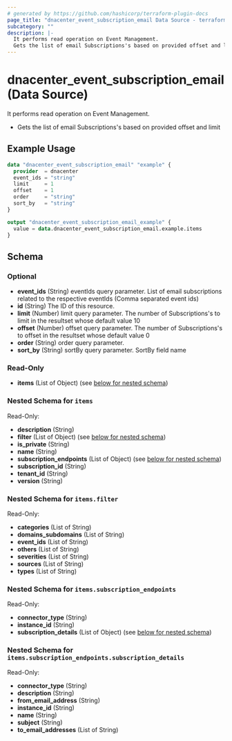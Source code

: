 ```yaml
---
# generated by https://github.com/hashicorp/terraform-plugin-docs
page_title: "dnacenter_event_subscription_email Data Source - terraform-provider-dnacenter"
subcategory: ""
description: |-
  It performs read operation on Event Management.
  Gets the list of email Subscriptions's based on provided offset and limit
---
```


# dnacenter_event_subscription_email (Data Source)

It performs read operation on Event Management.

- Gets the list of email Subscriptions's based on provided offset and limit

## Example Usage

```terraform
data "dnacenter_event_subscription_email" "example" {
  provider  = dnacenter
  event_ids = "string"
  limit     = 1
  offset    = 1
  order     = "string"
  sort_by   = "string"
}

output "dnacenter_event_subscription_email_example" {
  value = data.dnacenter_event_subscription_email.example.items
}
```

<!-- schema generated by tfplugindocs -->
## Schema

### Optional

- **event_ids** (String) eventIds query parameter. List of email subscriptions related to the respective eventIds (Comma separated event ids)
- **id** (String) The ID of this resource.
- **limit** (Number) limit query parameter. The number of Subscriptions's to limit in the resultset whose default value 10
- **offset** (Number) offset query parameter. The number of Subscriptions's to offset in the resultset whose default value 0
- **order** (String) order query parameter.
- **sort_by** (String) sortBy query parameter. SortBy field name

### Read-Only

- **items** (List of Object) (see [below for nested schema](#nestedatt--items))

<a id="nestedatt--items"></a>
### Nested Schema for `items`

Read-Only:

- **description** (String)
- **filter** (List of Object) (see [below for nested schema](#nestedobjatt--items--filter))
- **is_private** (String)
- **name** (String)
- **subscription_endpoints** (List of Object) (see [below for nested schema](#nestedobjatt--items--subscription_endpoints))
- **subscription_id** (String)
- **tenant_id** (String)
- **version** (String)

<a id="nestedobjatt--items--filter"></a>
### Nested Schema for `items.filter`

Read-Only:

- **categories** (List of String)
- **domains_subdomains** (List of String)
- **event_ids** (List of String)
- **others** (List of String)
- **severities** (List of String)
- **sources** (List of String)
- **types** (List of String)


<a id="nestedobjatt--items--subscription_endpoints"></a>
### Nested Schema for `items.subscription_endpoints`

Read-Only:

- **connector_type** (String)
- **instance_id** (String)
- **subscription_details** (List of Object) (see [below for nested schema](#nestedobjatt--items--subscription_endpoints--subscription_details))

<a id="nestedobjatt--items--subscription_endpoints--subscription_details"></a>
### Nested Schema for `items.subscription_endpoints.subscription_details`

Read-Only:

- **connector_type** (String)
- **description** (String)
- **from_email_address** (String)
- **instance_id** (String)
- **name** (String)
- **subject** (String)
- **to_email_addresses** (List of String)


